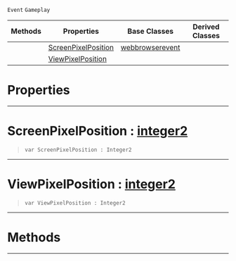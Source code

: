  `Event` `Gameplay`



|Methods|Properties|Base Classes|Derived Classes|
|---|---|---|---|
| |[ ScreenPixelPosition](https://github.com/PlasmaEngine/PlasmaDocs/tree/master/docs/C%2B%2B/code_reference/class_reference/webbrowserpointqueryevent.markdown#screenpixelposition-plasma)|[webbrowserevent](https://github.com/PlasmaEngine/PlasmaDocs/tree/master/docs/C%2B%2B/code_reference/class_reference/webbrowserevent.markdown)| |
| |[ ViewPixelPosition](https://github.com/PlasmaEngine/PlasmaDocs/tree/master/docs/C%2B%2B/code_reference/class_reference/webbrowserpointqueryevent.markdown#viewpixelposition-plasma-e)| | |


 #  Properties


---  
 #  ScreenPixelPosition : [integer2](https://github.com/PlasmaEngine/PlasmaDocs/tree/master/docs/C%2B%2B/code_reference/lightning_base_types/integer2.markdown)

> 
> ``` lang=cpp, name=Lightning
> var ScreenPixelPosition : Integer2


---  
 #  ViewPixelPosition : [integer2](https://github.com/PlasmaEngine/PlasmaDocs/tree/master/docs/C%2B%2B/code_reference/lightning_base_types/integer2.markdown)

> 
> ``` lang=cpp, name=Lightning
> var ViewPixelPosition : Integer2


---  
 #  Methods


---  
 

 